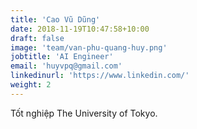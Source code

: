 ```yaml
---
title: 'Cao Vũ Dũng'
date: 2018-11-19T10:47:58+10:00
draft: false
image: 'team/van-phu-quang-huy.png'
jobtitle: 'AI Engineer'
email: 'huyvpq@gmail.com'
linkedinurl: 'https://www.linkedin.com/'
weight: 2
---
```


Tốt nghiệp The University of Tokyo.